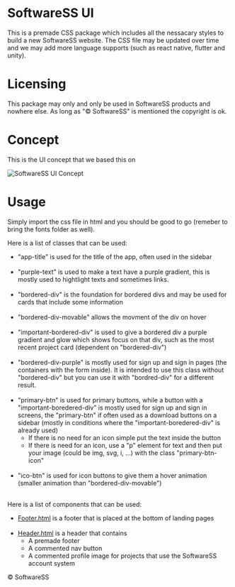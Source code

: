 # SoftwareSS UI
This is a premade CSS package which includes all the nessacary styles to build a new SoftwareSS website. The CSS file may be updated over time and we may add more language supports (such as react native, flutter and unity).

# Licensing
This package may only and only be used in SoftwareSS products and nowhere else. As long as "© SoftwareSS" is mentioned the copyright is ok.

# Concept
This is the UI concept that we based this on

![SoftwareSS UI Concept](https://user-images.githubusercontent.com/69199901/187264539-399d4590-34c0-4e72-a97d-7156275974d0.jpg)

# Usage
Simply import the css file in html and you should be good to go (remeber to bring the fonts folder as well).

Here is a list of classes that can be used:
- "app-title" is used for the title of the app, often used in the sidebar<br /><br />
- "purple-text" is used to make a text have a purple gradient, this is mostly used to hightlight texts and sometimes links.<br /><br />
- "bordered-div" is the foundation for bordered divs and may be used for cards that include some information<br /><br />
- "bordered-div-movable" allows the movment of the div on hover<br /><br />
- "important-bordered-div" is used to give a bordered div a purple gradient and glow which shows focus on that div, such as the most recent project card (dependent on "bordered-div")<br /><br />
- "bordered-div-purple" is mostly used for sign up and sign in pages (the containers with the form inside). It is intended to use this class without "bordered-div" but you can use it with "bordred-div" for a different result.<br /><br />
- "primary-btn" is used for primary buttons, while a button with a "important-boredered-div" is mostly used for sign up and sign in screens, the "primary-btn" if often used as a download buttons on a sidebar (mostly in conditions where the "important-boredered-div" is already used)
  - If there is no need for an icon simple put the text inside the button
  - If there is need for an icon, use a "p" element for text and then put your image (could be img, svg, i, ...) with the class "primary-btn-icon"<br /><br />
- "ico-btn" is used for icon buttons to give them a hover animation (smaller animation than "bordered-div-movable")<br /><br />

Here is a list of components that can be used:
- [Footer.html](https://github.com/Software-SS/SoftwareSS-UI/blob/main/Components/Footer.html) is a footer that is placed at the bottom of landing pages<br /><br />
- [Header.html](https://github.com/Software-SS/SoftwareSS-UI/blob/main/Components/Header.html) is a header that contains
  - A premade footer
  - A commented nav button
  - A commented profile image for projects that use the SoftwareSS account system

© SoftwareSS

